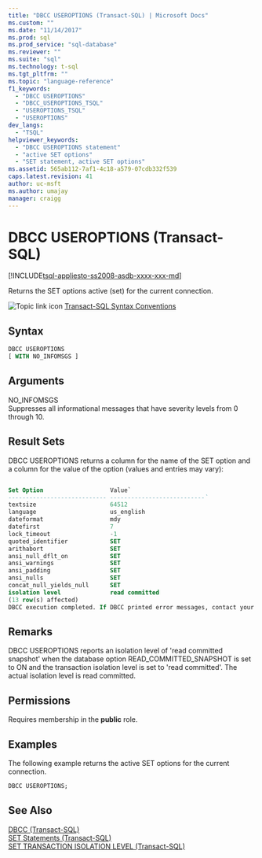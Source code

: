 ```yaml
---
title: "DBCC USEROPTIONS (Transact-SQL) | Microsoft Docs"
ms.custom: ""
ms.date: "11/14/2017"
ms.prod: sql
ms.prod_service: "sql-database"
ms.reviewer: ""
ms.suite: "sql"
ms.technology: t-sql
ms.tgt_pltfrm: ""
ms.topic: "language-reference"
f1_keywords: 
  - "DBCC USEROPTIONS"
  - "DBCC_USEROPTIONS_TSQL"
  - "USEROPTIONS_TSQL"
  - "USEROPTIONS"
dev_langs: 
  - "TSQL"
helpviewer_keywords: 
  - "DBCC USEROPTIONS statement"
  - "active SET options"
  - "SET statement, active SET options"
ms.assetid: 565ab112-7af1-4c18-a579-07cdb332f539
caps.latest.revision: 41
author: uc-msft
ms.author: umajay
manager: craigg
---
```

# DBCC USEROPTIONS (Transact-SQL)
[!INCLUDE[tsql-appliesto-ss2008-asdb-xxxx-xxx-md](../../includes/tsql-appliesto-ss2008-asdb-xxxx-xxx-md.md)]

Returns the SET options active (set) for the current connection.
  
![Topic link icon](../../database-engine/configure-windows/media/topic-link.gif "Topic link icon") [Transact-SQL Syntax Conventions](../../t-sql/language-elements/transact-sql-syntax-conventions-transact-sql.md)
  
## Syntax  
  
```sql
DBCC USEROPTIONS  
[ WITH NO_INFOMSGS ]  
```  
  
## Arguments  
NO_INFOMSGS  
Suppresses all informational messages that have severity levels from 0 through 10.
  
## Result Sets  
DBCC USEROPTIONS returns a column for the name of the SET option and a column for the value of the option (values and entries may vary):

```sql

Set Option                   Value`  
---------------------------- ---------------------------`  
textsize                     64512 
language                     us_english 
dateformat                   mdy  
datefirst                    7 
lock_timeout                 -1 
quoted_identifier            SET 
arithabort                   SET 
ansi_null_dflt_on            SET 
ansi_warnings                SET 
ansi_padding                 SET 
ansi_nulls                   SET 
concat_null_yields_null      SET 
isolation level              read committed  
(13 row(s) affected) 
DBCC execution completed. If DBCC printed error messages, contact your system administrator.
 ```  
  
## Remarks  
DBCC USEROPTIONS reports an isolation level of 'read committed snapshot' when the database option READ_COMMITTED_SNAPSHOT is set to ON and the transaction isolation level is set to 'read committed'. The actual isolation level is read committed.
  
## Permissions  
Requires membership in the **public** role.
  
## Examples  
The following example returns the active SET options for the current connection.
  
```sql  
DBCC USEROPTIONS;  
```  
  
## See Also  
[DBCC &#40;Transact-SQL&#41;](../../t-sql/database-console-commands/dbcc-transact-sql.md)  
[SET Statements &#40;Transact-SQL&#41;](../../t-sql/statements/set-statements-transact-sql.md)  
[SET TRANSACTION ISOLATION LEVEL &#40;Transact-SQL&#41;](../../t-sql/statements/set-transaction-isolation-level-transact-sql.md)
  
  
